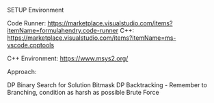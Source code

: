 SETUP Environment

Code Runner: https://marketplace.visualstudio.com/items?itemName=formulahendry.code-runner
C++: https://marketplace.visualstudio.com/items?itemName=ms-vscode.cpptools

C++ Environment: https://www.msys2.org/

Approach:

DP
Binary Search for Solution
Bitmask DP
Backtracking - Remember to Branching, condition as harsh as possible
Brute Force
